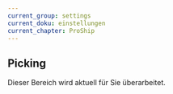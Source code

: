 ```yaml
---
current_group: settings
current_doku: einstellungen
current_chapter: ProShip
---
```


## Picking

Dieser Bereich wird aktuell für Sie überarbeitet.